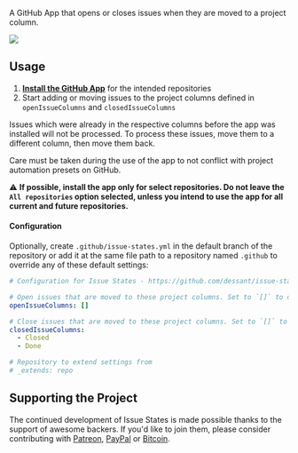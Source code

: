 A GitHub App that opens or closes issues when they are moved to a project column.

![](https://raw.githubusercontent.com/dessant/issue-states/master/assets/screenshot.png)

## Usage

1. **[Install the GitHub App](https://github.com/apps/issue-states)** for the intended repositories
2. Start adding or moving issues to the project columns defined in `openIssueColumns` and `closedIssueColumns`

Issues which were already in the respective columns before the app was installed will not be processed. To process these issues, move them to a different column, then move them back.

Care must be taken during the use of the app to not conflict with project automation presets on GitHub.

⚠️ **If possible, install the app only for select repositories. Do not leave the `All repositories` option selected, unless you intend to use the app for all current and future repositories.**

#### Configuration

Optionally, create `.github/issue-states.yml` in the default branch of the repository or add it at the same file path to a repository named `.github` to override any of these default settings:

```yaml
# Configuration for Issue States - https://github.com/dessant/issue-states

# Open issues that are moved to these project columns. Set to `[]` to disable
openIssueColumns: []

# Close issues that are moved to these project columns. Set to `[]` to disable
closedIssueColumns:
  - Closed
  - Done

# Repository to extend settings from
# _extends: repo
```

## Supporting the Project

The continued development of Issue States is made possible thanks to the support of awesome backers. If you'd like to join them, please consider contributing with [Patreon](https://www.patreon.com/dessant), [PayPal](https://www.paypal.me/ArminSebastian) or [Bitcoin](https://goo.gl/uJUAaU).
